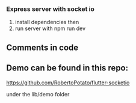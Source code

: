 ### Express server with socket io

1. install dependencies then
2. run server with npm run dev

## Comments in code
## Demo can be found in this repo:

https://github.com/RobertoPotato/flutter-socketio

under the lib/demo folder